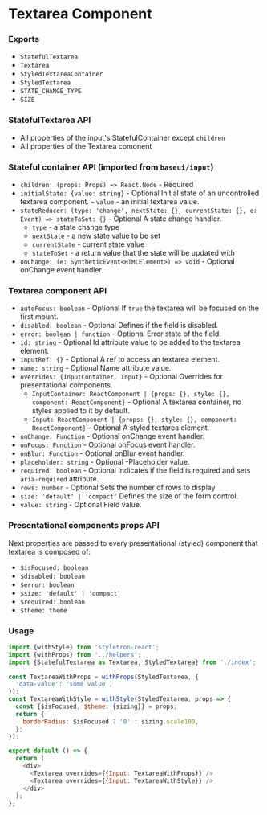# Textarea Component

### Exports

* `StatefulTextarea`
* `Textarea`
* `StyledTextareaContainer`
* `StyledTextarea`
* `STATE_CHANGE_TYPE`
* `SIZE`

### StatefulTextarea API

* All properties of the input's StatefulContainer except `children`
* All properties of the Textarea comonent

### Stateful container API (imported from `baseui/input`)

* `children: (props: Props) => React.Node` - Required
* `initialState: {value: string}` - Optional
  Initial state of an uncontrolled textarea component. - `value` - an initial textarea value.
* `stateReducer: (type: 'change', nextState: {}, currentState: {}, e: Event) => stateToSet: {}` - Optional
  A state change handler.
  * `type` - a state change type
  * `nextState` - a new state value to be set
  * `currentState` - current state value
  * `stateToSet` - a return value that the state will be updated with
* `onChange: (e: SyntheticEvent<HTMLElement>) => void` - Optional
  onChange event handler.

### Textarea component API

* `autoFocus: boolean` - Optional
  If `true` the textarea will be focused on the first mount.
* `disabled: boolean` - Optional
  Defines if the field is disabled.
* `error: boolean | function` - Optional
  Error state of the field.
* `id: string` - Optional
  Id attribute value to be added to the textarea element.
* `inputRef: {}` - Optional
  A ref to access an textarea element.
* `name: string` - Optional
  Name attribute value.
* `overrides: {InputContainer, Input}` - Optional
  Overrides for presentational components.
  * `InputContainer: ReactComponent | {props: {}, style: {}, component: ReactComponent}` - Optional
    A textarea container, no styles applied to it by default.
  * `Input: ReactComponent | {props: {}, style: {}, component: ReactComponent}` - Optional
    A styled textarea element.
* `onChange: Function` - Optional
  onChange event handler.
* `onFocus: Function` - Optional
  onFocus event handler.
* `onBlur: Function` - Optional
  onBlur event handler.
* `placeholder: string` - Optional
  -Placeholder value.
* `required: boolean` - Optional
  Indicates if the field is required and sets `aria-required` attribute.
* `rows: number` - Optional
  Sets the number of rows to display
* `size: 'default' | 'compact'`
  Defines the size of the form control.
* `value: string` - Optional
  Field value.

### Presentational components props API

Next properties are passed to every presentational (styled) component that textarea is composed of:

* `$isFocused: boolean`
* `$disabled: boolean`
* `$error: boolean`
* `$size: 'default' | 'compact'`
* `$required: boolean`
* `$theme: theme`

### Usage

```javascript
import {withStyle} from 'styletron-react';
import {withProps} from '../helpers';
import {StatefulTextarea as Textarea, StyledTextarea} from './index';

const TextareaWithProps = withProps(StyledTextarea, {
  'data-value': 'some value',
});
const TextareaWithStyle = withStyle(StyledTextarea, props => {
  const {$isFocused, $theme: {sizing}} = props;
  return {
    borderRadius: $isFocused ? '0' : sizing.scale100,
  };
});

export default () => {
  return (
    <div>
      <Textarea overrides={{Input: TextareaWithProps}} />
      <Textarea overrides={{Input: TextareaWithStyle}} />
    </div>
  );
};
```
